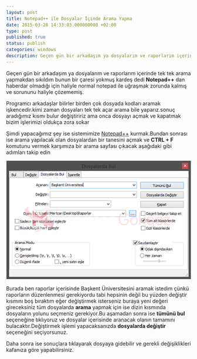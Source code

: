 ```yaml
---
layout: post
title: Notepad++ ile Dosyalar İçinde Arama Yapma
date: 2015-03-28 14:33:03.000000000 +02:00
type: post
published: true
status: publish
categories: windows
description: Geçen gün bir arkadaşım ya dosyalarım ve raporlarım içerinde tek tek arama yapmakdan sıkıldım bunun bir çaresi yokmuş kardeş dedi Notepad++
---
```

Geçen gün bir arkadaşım ya dosyalarım ve raporlarım içerinde tek tek arama yapmakdan sıkıldım bunun bir çaresi yokmuş kardeş dedi **Notepad++** dan haberdar olmadığı için haliyle normal notepad ile uğraşmak zorunda kalmış ve sorununu haliyle çözememiş.

Programcı arkadaşlar bilirler birden çok dosyada kodları aramak işkencedir.kimi zaman dosyaları tek tek açar arama bile yaparız.sonuç aradığımız kısmı bulur değiştiririz ama onca dosyayı açmak ve kapatmak bizim işlerimizi oldukça zora sokar

Şimdi yapacağımız şey ise sistemimize [Notepad++](http://notepad-plus-plus.org/) kurmak.Bundan sonrası ise arama yapılacak olan dosyalardan bir tanesini açmak ve **CTRL + F** komutunu vermek karşımıza bir arama sayfası çıkacak aşağıdaki gibi adımları takip edin

![notepadilebirdencokdosyaicerisindearamayapmak](/assets/notepadilebirdencokdosyaicerisindearamayapmak.png)

Burada ben raporlar içerisinde Başkent Üniversitesini aramak istedim çünkü raporların düzenlenmesi gerekiyordu tabi hepsinin değil bu yüzden değiştir kısmını boş bıraktım eğer değiştirmek isterseniz buraya yeni değeri gireceksiniz tüm dosyalarda **arama** yapmak için ise dizin kısmında dosyaların yolunu seçmeniz gerekiyor.Bu aşamadan sonra ise **tümünü bul** seçeneğine tıklıyoruz ve dosyalar içerisinde aranacak olanın tamamını bulacaktır.Değiştirmek işlemi yapacaksanızda **dosyalarda değiştir** seçeneğini seçiyorsunuz.

Daha sonra ise sonuçlara tıklayarak dosyaya gidebilir ve gerekli değişiklikleri kafanıza göre yapabilirsiniz.
